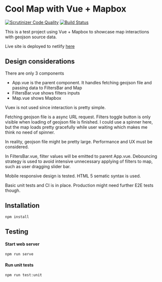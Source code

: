# Cool Map with Vue + Mapbox
[![Scrutinizer Code Quality](https://scrutinizer-ci.com/g/xwan510/fe-test/badges/quality-score.png?b=master)](https://scrutinizer-ci.com/g/xwan510/fe-test/?branch=master)
[![Build Status](https://scrutinizer-ci.com/g/xwan510/fe-test/badges/build.png?b=master)](https://scrutinizer-ci.com/g/xwan510/fe-test/build-status/master)

This is a test project using Vue + Mapbox to showcase map interactions with geojson source data.

Live site is deployed to netlify [here](https://5ec66560cc94270006009900--serene-shirley-97e865.netlify.app/)

## Design considerations

There are only 3 components
- App.vue is the parent component. It handles fetching geojson file and passing data to FiltersBar and Map
- FiltersBar.vue shows filters inputs
- Map.vue shows Mapbox

Vuex is not used since interaction is pretty simple.

Fetching geojson file is a async URL request. Filters toggle button is only visible when loading of geojson file is finished. I could use a spinner here, but the map loads pretty gracefully while user waiting which makes me think no need of spinner.

In reality, geojson file might be pretty large. Performance and UX must be considered.

In FiltersBar.vue, filter values will be emitted to parent App.vue. Debouncing strategy is used to avoid intensive unnecessary applying of filters to map, such as user dragging slider bar.

Mobile responsive design is tested. HTML 5 sematic syntax is used.

Basic unit tests and CI is in place. Production might need further E2E tests though.

## Installation

```
npm install
```

## Testing

#### Start web server

```
npm run serve
```

#### Run unit tests

```
npm run test:unit
```

